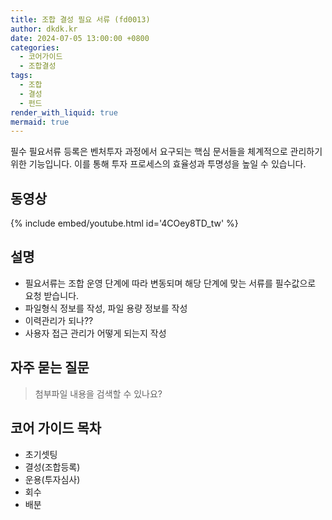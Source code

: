 ```yaml
---
title: 조합 결성 필요 서류 (fd0013)
author: dkdk.kr
date: 2024-07-05 13:00:00 +0800
categories:
  - 코어가이드
  - 조합결성
tags:
  - 조합
  - 결성
  - 펀드
render_with_liquid: true
mermaid: true
---
```

필수 필요서류 등록은 벤처투자 과정에서 요구되는 핵심 문서들을 체계적으로 관리하기 위한 기능입니다. 이를 통해 투자 프로세스의 효율성과 투명성을 높일 수 있습니다.

## 동영상

{% include embed/youtube.html id='4COey8TD_tw' %}

## 설명

-  필요서류는 조합 운영 단계에 따라 변동되며 해당 단계에 맞는 서류를 필수값으로 요청 받습니다.
- 파일형식 정보를 작성, 파일 용량 정보를 작성
- 이력관리가 되나??
- 사용자 접근 관리가 어떻게 되는지 작성

## 자주 묻는 질문

> 첨부파일 내용을 검색할 수 있나요?

## 코어 가이드 목차

- 초기셋팅
- 결성(조합등록)
- 운용(투자심사)
- 회수
- 배분
